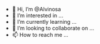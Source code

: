 - 👋 Hi, I’m @Alvinosa
- 👀 I’m interested in ...
- 🌱 I’m currently learning ...
- 💞️ I’m looking to collaborate on ...
- 📫 How to reach me ...

<!---
Alvinosa/Alvinosa is a ✨ special ✨ repository because its `README.md` (this file) appears on your GitHub profile.
You can click the Preview link to take a look at your changes.
--->
